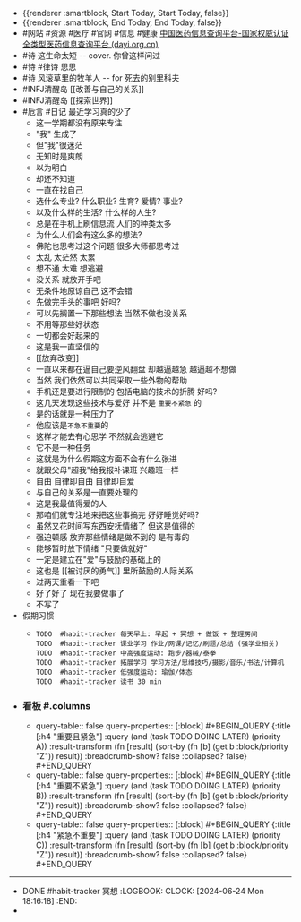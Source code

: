 - {{renderer :smartblock, Start Today, Start Today, false}}
- {{renderer :smartblock, End Today, End Today, false}}
- #网站 #资源 #医疗 #官网 #信息 #健康 [中国医药信息查询平台-国家权威认证全类型医药信息查询平台 (dayi.org.cn)](https://www.dayi.org.cn/)
- #诗 这生命太短 -- cover. 你曾这样问过
- #诗 #律诗 思思
- #诗 风滚草里的牧羊人 -- for 死去的别里科夫
- #INFJ清醒岛 [[改善与自己的关系]]
- #INFJ清醒岛 [[探索世界]]
- #卮言 #日记 最近学习真的少了
	- 这一学期都没有原来专注
	- "我" 生成了
	- 但"我"很迷茫
	- 无知时是爽朗
	- 以为明白
	- 却还不知道
	- 一直在找自己
	- 选什么专业? 什么职业? 生育? 爱情? 事业?
	- 以及什么样的生活? 什么样的人生?
	- 总是在手机上刷信息流 人们的种类太多
	- 为什么人们会有这么多的想法?
	- 佛陀也思考过这个问题 很多大师都思考过
	- 太乱 太茫然 太累
	- 想不通 太难 想逃避
	- 没关系 就放开手吧
	- 无条件地原谅自己 这不会错
	- 先做完手头的事吧 好吗?
	- 可以先搁置一下那些想法 当然不做也没关系
	- 不用等那些好状态
	- 一切都会好起来的
	- 这是我一直坚信的
	- [[放弃改变]]
	- 一直以来都在逼自己要逆风翻盘 却越逼越急 越逼越不想做
	- 当然 我们依然可以共同采取一些外物的帮助
	- 手机还是要进行限制的 包括电脑的技术的折腾 好吗?
	- 这几天发现这些技术与爱好 并不是 `重要不紧急` 的
	- 是的话就是一种压力了
	- 他应该是`不急不重要`的
	- 这样才能去有心思学 不然就会逃避它
	- 它不是一种任务
	- 这就是为什么假期这方面不会有什么张进
	- 就跟父母"超我"给我报补课班 兴趣班一样
	- 自由 自律即自由 自律即自爱
	- 与自己的关系是一直要处理的
	- 这是我最值得爱的人
	- 那咱们就专注地来把这些事搞完 好好睡觉好吗?
	- 虽然又花时间写东西安抚情绪了 但这是值得的
	- 强迫顿感 放弃那些情绪是做不到的 是有毒的
	- 能够暂时放下情绪 "只要做就好"
	- 一定是建立在"爱"与鼓励的基础上的
	- 这也是 [[被讨厌的勇气]] 里所鼓励的人际关系
	- 过两天重看一下吧
	- 好了好了 现在我要做事了
	- 不写了
- 假期习惯
	- ```
	  TODO  #habit-tracker 每天早上: 早起 + 冥想 + 做饭 + 整理房间
	  TODO  #habit-tracker 课业学习 作业/网课/记忆/刷题/总结 (强学业相关)
	  TODO  #habit-tracker 中高强度运动: 跑步/器械/泰拳
	  TODO  #habit-tracker 拓展学习 学习方法/思维技巧/摄影/音乐/书法/计算机
	  TODO  #habit-tracker 低强度运动: 瑜伽/体态
	  TODO  #habit-tracker 读书 30 min
	  ```
- ### 看板 #.columns
	- query-table:: false
	  query-properties:: [:block]
	  #+BEGIN_QUERY
	  {:title [:h4 "重要且紧急"]
	  :query  (and (task TODO DOING LATER) (priority A))
	  :result-transform (fn [result]
	                          (sort-by (fn [b]
	                                     (get b :block/priority "Z")) result))
	  :breadcrumb-show? false
	  :collapsed? false}
	  #+END_QUERY
	- query-table:: false
	  query-properties:: [:block]
	  #+BEGIN_QUERY
	  {:title [:h4 "重要不紧急"]
	  :query  (and (task TODO DOING LATER) (priority B))
	  :result-transform (fn [result]
	                          (sort-by (fn [b]
	                                     (get b :block/priority "Z")) result))
	  :breadcrumb-show? false
	  :collapsed? false}
	  #+END_QUERY
	- query-table:: false
	  query-properties:: [:block]
	  #+BEGIN_QUERY
	  {:title [:h4 "紧急不重要"]
	  :query  (and (task TODO DOING LATER) (priority C))
	  :result-transform (fn [result]
	                          (sort-by (fn [b]
	                                     (get b :block/priority "Z")) result))
	  :breadcrumb-show? false
	  :collapsed? false}
	  #+END_QUERY
- ---
- DONE #habit-tracker 冥想
  :LOGBOOK:
  CLOCK: [2024-06-24 Mon 18:16:18]
  :END:
-